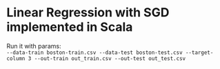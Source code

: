 # Linear Regression with SGD implemented in Scala

Run it with params:  
`--data-train boston-train.csv --data-test boston-test.csv --target-column 3 --out-train out_train.csv --out-test out_test.csv`
